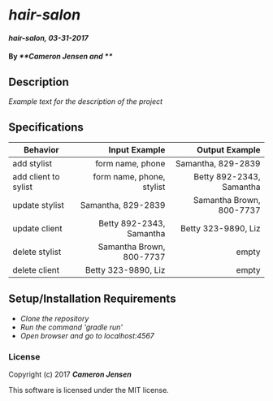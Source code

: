 # _hair-salon_

#### _hair-salon, 03-31-2017_

#### By _**Cameron Jensen and **_

## Description
_Example text for the description of the project_


## Specifications

| Behavior                   | Input Example     | Output Example    |
| -------------------------- | -----------------:| -----------------:|
|add stylist|form name, phone|Samantha, 829-2839|
|add client to sylist|form name, phone, stylist|Betty 892-2343, Samantha|
|update stylist|Samantha, 829-2839|Samantha Brown, 800-7737|
|update client|Betty 892-2343, Samantha|Betty 323-9890, Liz|
|delete stylist|Samantha Brown, 800-7737| empty|
|delete client | Betty 323-9890, Liz | empty |


## Setup/Installation Requirements

* _Clone the repository_
* _Run the command 'gradle run'_
* _Open browser and go to localhost:4567_


### License

Copyright (c) 2017 **_Cameron Jensen_**

This software is licensed under the MIT license.
